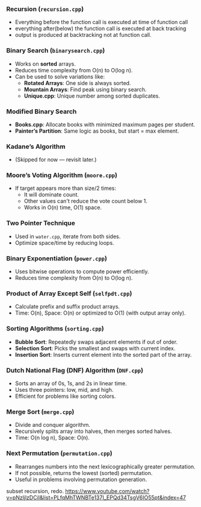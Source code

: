 ### Recursion (`recursion.cpp`)
- Everything before the function call is executed at time of function call 
- everything after(below) the function call is executed at back tracking 
- output is produced at backtracking not at function call. 


### Binary Search (`binarysearch.cpp`)
- Works on **sorted** arrays.
- Reduces time complexity from O(n) to O(log n).
- Can be used to solve variations like:
  - **Rotated Arrays**: One side is always sorted.
  - **Mountain Arrays**: Find peak using binary search.
  - **Unique.cpp**: Unique number among sorted duplicates.

### Modified Binary Search
- **Books.cpp**: Allocate books with minimized maximum pages per student.
- **Painter’s Partition**: Same logic as books, but start = max element.

### Kadane’s Algorithm
- (Skipped for now — revisit later.)

### Moore’s Voting Algorithm (`moore.cpp`)
- If target appears more than size/2 times:
  - It will dominate count.
  - Other values can't reduce the vote count below 1.
  - Works in O(n) time, O(1) space.

### Two Pointer Technique
- Used in `water.cpp`, iterate from both sides.
- Optimize space/time by reducing loops.

### Binary Exponentiation (`power.cpp`)
- Uses bitwise operations to compute power efficiently.
- Reduces time complexity from O(n) to O(log n).

### Product of Array Except Self (`selfpdt.cpp`)
- Calculate prefix and suffix product arrays.
- Time: O(n), Space: O(n) or optimized to O(1) (with output array only).

### Sorting Algorithms (`sorting.cpp`)
- **Bubble Sort**: Repeatedly swaps adjacent elements if out of order.
- **Selection Sort**: Picks the smallest and swaps with current index.
- **Insertion Sort**: Inserts current element into the sorted part of the array.

### Dutch National Flag (DNF) Algorithm (`DNF.cpp`)
- Sorts an array of 0s, 1s, and 2s in linear time.
- Uses three pointers: low, mid, and high.
- Efficient for problems like sorting colors.

### Merge Sort (`merge.cpp`)
- Divide and conquer algorithm.
- Recursively splits array into halves, then merges sorted halves.
- Time: O(n log n), Space: O(n).

### Next Permutation (`permutation.cpp`)
- Rearranges numbers into the next lexicographically greater permutation.
- If not possible, returns the lowest (sorted) permutation.
- Useful in problems involving permutation generation.

subset recursion, redo. https://www.youtube.com/watch?v=pNzljlzDCiI&list=PLfqMhTWNBTe137I_EPQd34TsgV6IO55pt&index=47